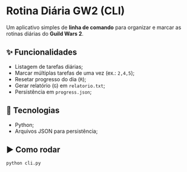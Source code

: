 # Rotina Diária GW2 (CLI)

Um aplicativo simples de **linha de comando** para organizar e marcar as rotinas diárias do **Guild Wars 2**.

## ✨ Funcionalidades
- Listagem de tarefas diárias;
- Marcar múltiplas tarefas de uma vez (ex.: `2,4,5`);
- Resetar progresso do dia (`R`);
- Gerar relatório (`G`) em `relatorio.txt`;
- Persistência em `progress.json`;

## 🧰 Tecnologias
- Python;
- Arquivos JSON para persistência;

## ▶️ Como rodar
```bash
python cli.py
